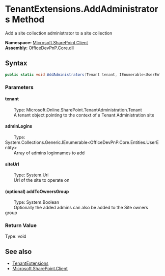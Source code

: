 # TenantExtensions.AddAdministrators Method  
 Add a site collection administrator to a site collection   

**Namespace:** [Microsoft.SharePoint.Client](Microsoft.SharePoint.Client.md)  
**Assembly:** OfficeDevPnP.Core.dll  
## Syntax
```C#
public static void AddAdministrators(Tenant tenant, IEnumerable<UserEntity> adminLogins, Uri siteUrl, Boolean addToOwnersGroup)
```
### Parameters
#### tenant  
&emsp;&emsp;Type: Microsoft.Online.SharePoint.TenantAdministration.Tenant  
&emsp;&emsp;A tenant object pointing to the context of a Tenant Administration site  

  

#### adminLogins  
&emsp;&emsp;Type: System.Collections.Generic.IEnumerable&lt;OfficeDevPnP.Core.Entities.UserEntity&gt;  
&emsp;&emsp;Array of admins loginnames to add  

  

#### siteUrl  
&emsp;&emsp;Type: System.Uri  
&emsp;&emsp;Url of the site to operate on  

  

#### (optional) addToOwnersGroup  
&emsp;&emsp;Type: System.Boolean  
&emsp;&emsp;Optionally the added admins can also be added to the Site owners group  

  

### Return Value
Type: void  

## See also
- [TenantExtensions](Microsoft.SharePoint.Client.TenantExtensions.md) 
- [Microsoft.SharePoint.Client](Microsoft.SharePoint.Client.md) 
